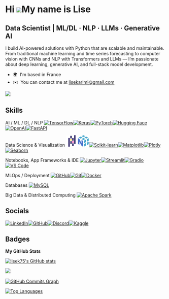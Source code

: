 Hi ![](https://user-images.githubusercontent.com/18350557/176309783-0785949b-9127-417c-8b55-ab5a4333674e.gif)My name is Lise
============================================================================================================================

Data Scientist | ML/DL · NLP · LLMs · Generative AI
------------------------

I build AI-powered solutions with Python that are scalable and maintainable. From traditional machine learning and time series forecasting to computer vision with CNNs and NLP with Transformers and LLMs — I’m passionate about deep learning, generative AI, and full-stack model development.

* 🌍  I'm based in France 
* ✉️  You can contact me at [lisekarimi@gmail.com](mailto:lisekarimi@gmail.com)

<a href="https://www.github.com/lisek75" target="_blank" rel="noreferrer"><img
src="https://img.shields.io/github/followers/lisek75?logo=github&style=for-the-badge&color=0891b2&labelColor=1c1917" /></a>

## Skills
<p align="left">

AI / ML / DL / NLP
<a href="https://www.tensorflow.org/" target="_blank" rel="noreferrer"><img src="https://raw.githubusercontent.com/danielcranney/readme-generator/main/public/icons/skills/tensorflow-colored.svg" width="36" height="36" alt="TensorFlow" /></a><a href="https://keras.io/" target="_blank" rel="noreferrer"><img src="https://upload.wikimedia.org/wikipedia/commons/a/ae/Keras_logo.svg" width="36" height="36" alt="Keras" /></a><a href="https://pytorch.org/" target="_blank" rel="noreferrer"><img src="https://raw.githubusercontent.com/danielcranney/readme-generator/main/public/icons/skills/pytorch-colored.svg" width="36" height="36" alt="PyTorch" /></a><a href="https://huggingface.co/" target="_blank" rel="noreferrer"><img src="https://huggingface.co/front/assets/huggingface_logo-noborder.svg" width="36" height="36" alt="Hugging Face" /></a><a href="https://openai.com/" target="_blank" rel="noreferrer"><img src="https://avatars.githubusercontent.com/u/14957082?s=200&v=4" width="36" height="36" alt="OpenAI" /></a><a href="https://fastapi.tiangolo.com/" target="_blank" rel="noreferrer"><img src="https://cdn.worldvectorlogo.com/logos/fastapi-1.svg" width="36" height="36" alt="FastAPI" /></a>

Data Science & Visualization
<a href="https://pandas.pydata.org/" target="_blank" rel="noreferrer"><img src="https://raw.githubusercontent.com/devicons/devicon/master/icons/pandas/pandas-original.svg" width="36" height="36" alt="Pandas" /></a><a href="https://numpy.org/" target="_blank" rel="noreferrer"><img src="https://raw.githubusercontent.com/devicons/devicon/master/icons/numpy/numpy-original.svg" width="36" height="36" alt="NumPy" /></a><a href="https://scikit-learn.org/" target="_blank" rel="noreferrer"><img src="https://upload.wikimedia.org/wikipedia/commons/0/05/Scikit_learn_logo_small.svg" width="36" height="36" alt="Scikit-learn" /></a><a href="https://matplotlib.org/" target="_blank" rel="noreferrer"><img src="https://upload.wikimedia.org/wikipedia/commons/8/84/Matplotlib_icon.svg" width="36" height="36" alt="Matplotlib" /></a><a href="https://plotly.com/" target="_blank" rel="noreferrer"><img src="https://images.plot.ly/logo/new-branding/plotly-logomark.png" width="36" height="36" alt="Plotly" /></a><a href="https://seaborn.pydata.org/" target="_blank" rel="noreferrer"><img src="https://seaborn.pydata.org/_static/logo-wide-lightbg.svg" width="36" height="36" alt="Seaborn" /></a>

Notebooks, App Frameworks & IDE
<a href="https://jupyter.org/" target="_blank" rel="noreferrer"><img src="https://cdn.jsdelivr.net/gh/devicons/devicon/icons/jupyter/jupyter-original.svg" width="36" height="36" alt="Jupyter" /></a><a href="https://streamlit.io/" target="_blank" rel="noreferrer"><img src="https://streamlit.io/images/brand/streamlit-logo-secondary-colormark-darktext.svg" width="36" height="36" alt="Streamlit" /></a><a href="https://www.gradio.app/" target="_blank" rel="noreferrer"><img src="https://avatars.githubusercontent.com/u/51063788?s=200&v=4" width="36" height="36" alt="Gradio" /></a><a href="https://code.visualstudio.com/" target="_blank" rel="noreferrer"><img src="https://raw.githubusercontent.com/danielcranney/readme-generator/main/public/icons/skills/visualstudiocode.svg" width="36" height="36" alt="VS Code" /></a>

MLOps / Deployment
<a href="https://github.com/" target="_blank" rel="noreferrer"><img src="https://cdn.jsdelivr.net/gh/devicons/devicon/icons/github/github-original.svg" width="36" height="36" alt="GitHub" /></a><a href="https://git-scm.com/" target="_blank" rel="noreferrer"><img src="https://raw.githubusercontent.com/danielcranney/readme-generator/main/public/icons/skills/git-colored.svg" width="36" height="36" alt="Git" /></a><a href="https://www.docker.com/" target="_blank" rel="noreferrer"><img src="https://raw.githubusercontent.com/danielcranney/readme-generator/main/public/icons/skills/docker-colored.svg" width="36" height="36" alt="Docker" /></a>

Databases
<a href="https://www.mysql.com/" target="_blank" rel="noreferrer"><img src="https://raw.githubusercontent.com/danielcranney/readme-generator/main/public/icons/skills/mysql-colored.svg" width="36" height="36" alt="MySQL" /></a>

Big Data & Distributed Computing
<a href="https://spark.apache.org/" target="_blank" rel="noreferrer"><img src="https://upload.wikimedia.org/wikipedia/commons/f/f3/Apache_Spark_logo.svg" width="36" height="36" alt="Apache Spark" /></a>


</p>


## Socials
<p align="left">
<a href="https://www.linkedin.com/in/lise-karimi" target="_blank" rel="noreferrer"><img src="https://cdn.jsdelivr.net/gh/devicons/devicon/icons/linkedin/linkedin-original.svg" width="32" height="32" alt="LinkedIn" /></a><a href="https://github.com/lisek75" target="_blank" rel="noreferrer"><img src="https://cdn.jsdelivr.net/gh/devicons/devicon/icons/github/github-original.svg" width="32" height="32" alt="GitHub" /></a><a href="https://discord.com/users/cryptoliza" target="_blank" rel="noreferrer"><img src="https://cdn.jsdelivr.net/gh/danielcranney/readme-generator/public/icons/socials/discord.svg" width="32" height="32" alt="Discord" /></a><a href="https://www.kaggle.com/lizk75" target="_blank" rel="noreferrer"><img src="https://cdn4.iconfinder.com/data/icons/logos-and-brands/512/189_Kaggle_logo_logos-512.png" width="32" height="32" alt="Kaggle" /></a>
</p>

## Badges

<b>My GitHub Stats</b>

<a href="http://www.github.com/lisek75"><img src="https://github-readme-stats.vercel.app/api?username=lisek75&show_icons=true&hide=stars,issues,&count_private=true&title_color=0891b2&text_color=ffffff&icon_color=0891b2&bg_color=1c1917&hide_border=true&show_icons=true" alt="lisek75's GitHub stats" /></a>

<a href="http://www.github.com/lisek75"><img src="https://github-readme-streak-stats.herokuapp.com/?user=lisek75&stroke=ffffff&background=1c1917&ring=0891b2&fire=0891b2&currStreakNum=ffffff&currStreakLabel=0891b2&sideNums=ffffff&sideLabels=ffffff&dates=ffffff&hide_border=true" /></a>

<a href="http://www.github.com/lisek75"><img src="https://github-readme-activity-graph.vercel.app/graph?username=lisek75&bg_color=1c1917&color=ffffff&line=0891b2&point=ffffff&area_color=1c1917&area=true&hide_border=true&custom_title=GitHub%20Commits%20Graph" alt="GitHub Commits Graph" /></a>

<a href="https://github.com/lisek75" align="left"><img src="https://github-readme-stats.vercel.app/api/top-langs/?username=lisek75&langs_count=10&title_color=0891b2&text_color=ffffff&icon_color=0891b2&bg_color=1c1917&hide_border=true&locale=en&custom_title=Top%20%Languages" alt="Top Languages" /></a>
